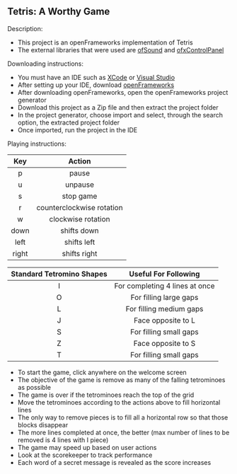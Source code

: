 ## Tetris: A Worthy Game

Description:
- This project is an openFrameworks implementation of Tetris
- The external libraries that were used are [ofSound](https://openframeworks.cc/documentation/sound/ofSoundPlayer/) and [ofxControlPanel](https://github.com/ofTheo/ofxControlPanel/tree/master/src)

Downloading instructions:
- You must have an IDE such as [XCode](https://developer.apple.com/support/xcode/) or [Visual Studio](https://visualstudio.microsoft.com/downloads/)
- After setting up your IDE, download [openFrameworks](https://openframeworks.cc/download/)
- After downloading openFrameworks, open the openFrameworks project generator
- Download this project as a Zip file and then extract the project folder
- In the project generator, choose import and select, through the search option, the extracted project folder
- Once imported, run the project in the IDE

Playing instructions:

|  Key   |           Action          |
|:------:|:-------------------------:|
| p      | pause                     |
| u      | unpause                   |
| s      | stop game                 |
| r      | counterclockwise rotation |
| w      | clockwise rotation        |
| down   | shifts down               |
| left   | shifts left               |
| right  | shifts right              |

|  Standard Tetromino Shapes  |      Useful For Following      |
|:---------------------------:|:------------------------------:|
| I                           | For completing 4 lines at once |
| O                           | For filling large gaps         |
| L                           | For filling medium gaps        |
| J                           | Face opposite to L             |
| S                           | For filling small gaps         |
| Z                           | Face opposite to S             |
| T                           | For filling small gaps         |

- To start the game, click anywhere on the welcome screen
- The objective of the game is remove as many of the falling tetrominoes as possible
- The game is over if the tetrominoes reach the top of the grid
- Move the tetrominoes according to the actions above to fill horizontal lines
- The only way to remove pieces is to fill all a horizontal row so that those blocks disappear
- The more lines completed at once, the better (max number of lines to be removed is 4 lines with I piece)
- The game may speed up based on user actions
- Look at the scorekeeper to track performance
- Each word of a secret message is revealed as the score increases
